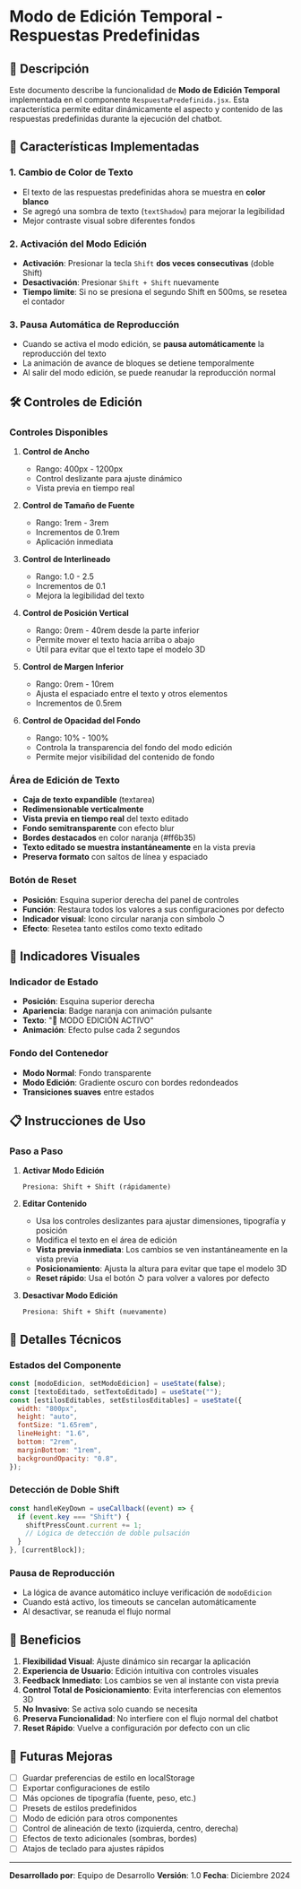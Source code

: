 # Modo de Edición Temporal - Respuestas Predefinidas

## 📝 Descripción

Este documento describe la funcionalidad de **Modo de Edición Temporal** implementada en el componente `RespuestaPredefinida.jsx`. Esta característica permite editar dinámicamente el aspecto y contenido de las respuestas predefinidas durante la ejecución del chatbot.

## 🎯 Características Implementadas

### 1. **Cambio de Color de Texto**
- El texto de las respuestas predefinidas ahora se muestra en **color blanco**
- Se agregó una sombra de texto (`textShadow`) para mejorar la legibilidad
- Mejor contraste visual sobre diferentes fondos

### 2. **Activación del Modo Edición**
- **Activación**: Presionar la tecla `Shift` **dos veces consecutivas** (doble Shift)
- **Desactivación**: Presionar `Shift + Shift` nuevamente
- **Tiempo límite**: Si no se presiona el segundo Shift en 500ms, se resetea el contador

### 3. **Pausa Automática de Reproducción**
- Cuando se activa el modo edición, se **pausa automáticamente** la reproducción del texto
- La animación de avance de bloques se detiene temporalmente
- Al salir del modo edición, se puede reanudar la reproducción normal

## 🛠️ Controles de Edición

### Controles Disponibles

1. **Control de Ancho**
   - Rango: 400px - 1200px
   - Control deslizante para ajuste dinámico
   - Vista previa en tiempo real

2. **Control de Tamaño de Fuente**
   - Rango: 1rem - 3rem
   - Incrementos de 0.1rem
   - Aplicación inmediata

3. **Control de Interlineado**
   - Rango: 1.0 - 2.5
   - Incrementos de 0.1
   - Mejora la legibilidad del texto

4. **Control de Posición Vertical**
   - Rango: 0rem - 40rem desde la parte inferior
   - Permite mover el texto hacia arriba o abajo
   - Útil para evitar que el texto tape el modelo 3D

5. **Control de Margen Inferior**
   - Rango: 0rem - 10rem
   - Ajusta el espaciado entre el texto y otros elementos
   - Incrementos de 0.5rem

6. **Control de Opacidad del Fondo**
   - Rango: 10% - 100%
   - Controla la transparencia del fondo del modo edición
   - Permite mejor visibilidad del contenido de fondo

### Área de Edición de Texto

- **Caja de texto expandible** (textarea)
- **Redimensionable verticalmente**
- **Vista previa en tiempo real** del texto editado
- **Fondo semitransparente** con efecto blur
- **Bordes destacados** en color naranja (#ff6b35)
- **Texto editado se muestra instantáneamente** en la vista previa
- **Preserva formato** con saltos de línea y espaciado

### Botón de Reset

- **Posición**: Esquina superior derecha del panel de controles
- **Función**: Restaura todos los valores a sus configuraciones por defecto
- **Indicador visual**: Icono circular naranja con símbolo ↺
- **Efecto**: Resetea tanto estilos como texto editado

## 🎨 Indicadores Visuales

### Indicador de Estado
- **Posición**: Esquina superior derecha
- **Apariencia**: Badge naranja con animación pulsante
- **Texto**: "🎨 MODO EDICIÓN ACTIVO"
- **Animación**: Efecto pulse cada 2 segundos

### Fondo del Contenedor
- **Modo Normal**: Fondo transparente
- **Modo Edición**: Gradiente oscuro con bordes redondeados
- **Transiciones suaves** entre estados

## 📋 Instrucciones de Uso

### Paso a Paso

1. **Activar Modo Edición**
   ```
   Presiona: Shift + Shift (rápidamente)
   ```

2. **Editar Contenido**
   - Usa los controles deslizantes para ajustar dimensiones, tipografía y posición
   - Modifica el texto en el área de edición
   - **Vista previa inmediata**: Los cambios se ven instantáneamente en la vista previa
   - **Posicionamiento**: Ajusta la altura para evitar que tape el modelo 3D
   - **Reset rápido**: Usa el botón ↺ para volver a valores por defecto

3. **Desactivar Modo Edición**
   ```
   Presiona: Shift + Shift (nuevamente)
   ```

## 🔧 Detalles Técnicos

### Estados del Componente
```javascript
const [modoEdicion, setModoEdicion] = useState(false);
const [textoEditado, setTextoEditado] = useState("");
const [estilosEditables, setEstilosEditables] = useState({
  width: "800px",
  height: "auto", 
  fontSize: "1.65rem",
  lineHeight: "1.6",
  bottom: "2rem",
  marginBottom: "1rem",
  backgroundOpacity: "0.8",
});
```

### Detección de Doble Shift
```javascript
const handleKeyDown = useCallback((event) => {
  if (event.key === "Shift") {
    shiftPressCount.current += 1;
    // Lógica de detección de doble pulsación
  }
}, [currentBlock]);
```

### Pausa de Reproducción
- La lógica de avance automático incluye verificación de `modoEdicion`
- Cuando está activo, los timeouts se cancelan automáticamente
- Al desactivar, se reanuda el flujo normal

## 🎯 Beneficios

1. **Flexibilidad Visual**: Ajuste dinámico sin recargar la aplicación
2. **Experiencia de Usuario**: Edición intuitiva con controles visuales
3. **Feedback Inmediato**: Los cambios se ven al instante con vista previa
4. **Control Total de Posicionamiento**: Evita interferencias con elementos 3D
5. **No Invasivo**: Se activa solo cuando se necesita
6. **Preserva Funcionalidad**: No interfiere con el flujo normal del chatbot
7. **Reset Rápido**: Vuelve a configuración por defecto con un clic

## 🚀 Futuras Mejoras

- [ ] Guardar preferencias de estilo en localStorage
- [ ] Exportar configuraciones de estilo
- [ ] Más opciones de tipografía (fuente, peso, etc.)
- [ ] Presets de estilos predefinidos
- [ ] Modo de edición para otros componentes
- [ ] Control de alineación de texto (izquierda, centro, derecha)
- [ ] Efectos de texto adicionales (sombras, bordes)
- [ ] Atajos de teclado para ajustes rápidos

---

**Desarrollado por**: Equipo de Desarrollo
**Versión**: 1.0
**Fecha**: Diciembre 2024